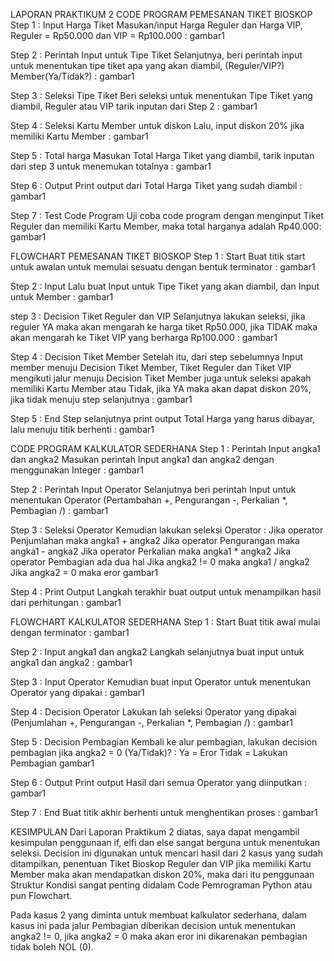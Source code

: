 LAPORAN PRAKTIKUM 2
CODE PROGRAM PEMESANAN TIKET BIOSKOP
Step 1 : Input Harga Tiket
Masukan/input Harga Reguler dan Harga VIP, Reguler = Rp50.000 dan VIP = Rp100.000 : gambar1

Step 2 : Perintah Input untuk Tipe Tiket
Selanjutnya, beri perintah input untuk menentukan tipe tiket apa yang akan diambil, (Reguler/VIP?) Member(Ya/Tidak?) : gambar1

Step 3 : Seleksi Tipe Tiket
Beri seleksi untuk menentukan Tipe Tiket yang diambil, Reguler atau VIP tarik inputan dari Step 2 : gambar1

Step 4 : Seleksi Kartu Member untuk diskon
Lalu, input diskon 20% jika memiliki Kartu Member : gambar1

Step 5 : Total harga
Masukan Total Harga Tiket yang diambil, tarik inputan dari step 3 untuk menemukan totalnya : gambar1

Step 6 : Output
Print output dari Total Harga Tiket yang sudah diambil : gambar1

Step 7 : Test Code Program
Uji coba code program dengan menginput Tiket Reguler dan memiliki Kartu Member, maka total harganya adalah Rp40.000: gambar1

FLOWCHART PEMESANAN TIKET BIOSKOP
Step 1 : Start
Buat titik start untuk awalan untuk memulai sesuatu dengan bentuk terminator : gambar1

Step 2 : Input
Lalu buat Input untuk Tipe Tiket yang akan diambil, dan Input untuk Member : gambar1

step 3 : Decision Tiket Reguler dan VIP
Selanjutnya lakukan seleksi, jika reguler YA maka akan mengarah ke harga tiket Rp50.000, jika TIDAK maka akan mengarah ke Tiket VIP yang berharga Rp100.000 : gambar1

Step 4 : Decision Tiket Member
Setelah itu, dari step sebelumnya Input member menuju Decision Tiket Member, Tiket Reguler dan Tiket VIP mengikuti jalur menuju Decision Tiket Member juga untuk seleksi apakah memiliki Kartu Member atau Tidak, jika YA maka akan dapat diskon 20%, jika tidak menuju step selanjutnya : gambar1

Step 5 : End
Step selanjutnya print output Total Harga yang harus dibayar, lalu menuju titik berhenti : gambar1

CODE PROGRAM KALKULATOR SEDERHANA
Step 1 : Perintah Input angka1 dan angka2
Masukan perintah Input angka1 dan angka2 dengan menggunakan Integer : gambar1

Step 2 : Perintah Input Operator
Selanjutnya beri perintah Input untuk menentukan Operator (Pertambahan +, Pengurangan -, Perkalian *, Pembagian /) : gambar1

Step 3 : Seleksi Operator
Kemudian lakukan seleksi Operator : Jika operator Penjumlahan maka angka1 + angka2 Jika operator Pengurangan maka angka1 - angka2 Jika operator Perkalian maka angka1 * angka2 Jika operator Pembagian ada dua hal Jika angka2 != 0 maka angka1 / angka2 Jika angka2 = 0 maka eror gambar1

Step 4 : Print Output
Langkah terakhir buat output untuk menampilkan hasil dari perhitungan : gambar1

FLOWCHART KALKULATOR SEDERHANA
Step 1 : Start
Buat titik awal mulai dengan terminator : gambar1

Step 2 : Input angka1 dan angka2
Langkah selanjutnya buat input untuk angka1 dan angka2 : gambar1

Step 3 : Input Operator
Kemudian buat input Operator untuk menentukan Operator yang dipakai : gambar1

Step 4 : Decision Operator
Lakukan lah seleksi Operator yang dipakai (Penjumlahan +, Pengurangan -, Perkalian *, Pembagian /) : gambar1

Step 5 : Decision Pembagian
Kembali ke alur pembagian, lakukan decision pembagian jika angka2 = 0 (Ya/Tidak)? : Ya = Eror Tidak = Lakukan Pembagian gambar1

Step 6 : Output
Print output Hasil dari semua Operator yang diinputkan : gambar1

Step 7 : End
Buat titik akhir berhenti untuk menghentikan proses : gambar1

KESIMPULAN
Dari Laporan Praktikum 2 diatas, saya dapat mengambil kesimpulan penggunaan if, elfi dan else sangat berguna untuk menentukan seleksi. Decision ini digunakan untuk mencari hasil dari 2 kasus yang sudah ditampilkan, penentuan Tiket Bioskop Reguler dan VIP jika memiliki Kartu Member maka akan mendapatkan diskon 20%, maka dari itu penggunaan Struktur Kondisi sangat penting didalam Code Pemrograman Python atau pun Flowchart.

Pada kasus 2 yang diminta untuk membuat kalkulator sederhana, dalam kasus ini pada jalur Pembagian diberikan decision untuk menentukan angka2 != 0, jika angka2 = 0 maka akan eror ini dikarenakan pembagian tidak boleh NOL (0).
